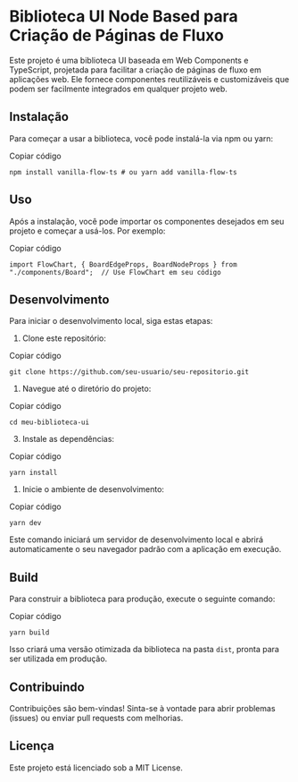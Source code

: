 Biblioteca UI Node Based para Criação de Páginas de Fluxo
=========================================================

Este projeto é uma biblioteca UI baseada em Web Components e TypeScript, projetada para facilitar a criação de páginas de fluxo em aplicações web. Ele fornece componentes reutilizáveis e customizáveis que podem ser facilmente integrados em qualquer projeto web.

Instalação
----------

Para começar a usar a biblioteca, você pode instalá-la via npm ou yarn:


Copiar código

`npm install vanilla-flow-ts # ou yarn add vanilla-flow-ts`

Uso
---

Após a instalação, você pode importar os componentes desejados em seu projeto e começar a usá-los. Por exemplo:


Copiar código

`import FlowChart, { BoardEdgeProps, BoardNodeProps } from "./components/Board";  // Use FlowChart em seu código`

Desenvolvimento
---------------

Para iniciar o desenvolvimento local, siga estas etapas:

1.  Clone este repositório:

Copiar código

`git clone https://github.com/seu-usuario/seu-repositorio.git`

1.  Navegue até o diretório do projeto:

Copiar código

`cd meu-biblioteca-ui`

3.  Instale as dependências:

Copiar código

`yarn install`

1.  Inicie o ambiente de desenvolvimento:


Copiar código

`yarn dev`

Este comando iniciará um servidor de desenvolvimento local e abrirá automaticamente o seu navegador padrão com a aplicação em execução.

Build
-----

Para construir a biblioteca para produção, execute o seguinte comando:


Copiar código

`yarn build`

Isso criará uma versão otimizada da biblioteca na pasta `dist`, pronta para ser utilizada em produção.

Contribuindo
------------

Contribuições são bem-vindas! Sinta-se à vontade para abrir problemas (issues) ou enviar pull requests com melhorias.

Licença
-------

Este projeto está licenciado sob a MIT License.
